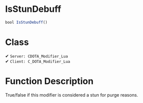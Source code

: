 # IsStunDebuff
```js	
bool IsStunDebuff()
```
# Class
✔ `Server: CDOTA_Modifier_Lua`  
✔ `Client: C_DOTA_Modifier_Lua`  

# Function Description
True/false if this modifier is considered a stun for purge reasons.
